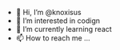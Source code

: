 - 👋 Hi, I’m @knoxisus
- 👀 I’m interested in codign
- 🌱 I’m currently learning react
- 📫 How to reach me ...

<!---
knoxisus/knoxisus is a ✨ special ✨ repository because its `README.md` (this file) appears on your GitHub profile.
You can click the Preview link to take a look at your changes.
--->
